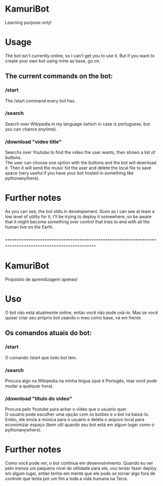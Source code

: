 # KamuriBot
Learning purpose only!

# Usage
The bot isn't currently online, so I can't get you to use it. But if you want to create your own bot using mine as base, go on.

## The current commands on the bot:
### /start
The /start command every bot has.
### /search
Search over Wikipedia in my language (which in case is portuguese, but you can chance anytime).
### /download "video title"
Searchs over Youtube to find the video the user wants, then shows a list of buttons.  
The user can choose one option with the buttons and the bot will download it. Then it will send the music fot the user and delete the local file to save space (very useful if you have your bot hosted in something like pythonanythere).

# Further notes
As you can see, the bot stills in developement. Soon as I can see at least a low level of utility
for it, I'll be trying to deploy it somewhere, so be aware that it might become something over control
that tries to end with all the human live on the Earth.


### --------------------------------------------------------------------------------------------------------


# KamuriBot
Propósito de aprendizagem apenas!

# Uso
O bot não está atualmente online, então você não pode usá-lo. Mas se você quiser criar seu próprio bot usando o meu como base, vá em frente.

## Os comandos atuais do bot:
### /start
O comando /start que todo bot tem.
### /search
Procura algo na Wikipedia na minha lingua (que é Portugês, mas você pode mudar a qualquer hora).
### /download "titulo do video"
Procura pelo Youtube para achar o vídeo que o usuário quer.  
O usuário pode escolher uma opção com os botões e o bot irá baixá-lo. Então, ele envia a música para o usuário e deleta o arquivo local para economizar espaço (bem util quando seu bot está em algum lugar como o pythonanywhere).

# Further notes
Como você pode ver, o bot continua em desenvolvimento. Quando eu ver pelo menos um pequeno nível de utilidade para ele,
vou tentar fazer deploy em algum lugar, então tenha em mente que ele pode se tornar algo fora de controle que tenta por um fim a toda a vida humana na Terra.
